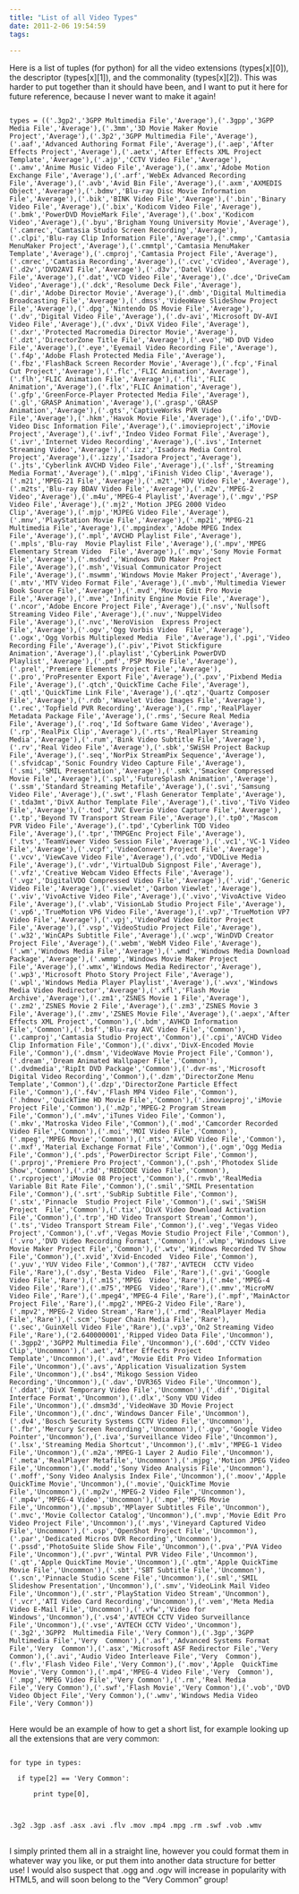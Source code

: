 ```yaml
---
title: "List of all Video Types"
date: 2011-2-06 19:54:59
tags:
  
---
```



Here is a list of tuples (for python) for all the video extensions (types[x][0]), the descriptor (types[x][1]), and the commonality (types[x][2]). This was harder to put together than it should have been, and I want to put it here for future reference, because I never want to make it again!

<pre>
<code>
types = (('.3gp2','3GPP Multimedia File','Average'),('.3gpp','3GPP Media File','Average'),('.3mm','3D Movie Maker Movie Project','Average'),('.3p2','3GPP Multimedia File','Average'),('.aaf','Advanced Authoring Format File','Average'),('.aep','After Effects Project','Average'),('.aetx','After Effects XML Project Template','Average'),('.ajp','CCTV Video File','Average'),('.amv','Anime Music Video File','Average'),('.amx','Adobe Motion Exchange File','Average'),('.arf','WebEx Advanced Recording File','Average'),('.avb','Avid Bin File','Average'),('.axm','AXMEDIS Object','Average'),('.bdmv','Blu-ray Disc Movie Information File','Average'),('.bik','BINK Video File','Average'),('.bin','Binary Video File','Average'),('.bix','Kodicom Video File','Average'),('.bmk','PowerDVD MovieMark File','Average'),('.box','Kodicom Video','Average'),('.byu','Brigham Young University Movie','Average'),('.camrec','Camtasia Studio Screen Recording','Average'),('.clpi','Blu-ray Clip Information File','Average'),('.cmmp','Camtasia MenuMaker Project','Average'),('.cmmtpl','Camtasia MenuMaker Template','Average'),('.cmproj','Camtasia Project File','Average'),('.cmrec','Camtasia Recording','Average'),('.cvc','cVideo','Average'),('.d2v','DVD2AVI File','Average'),('.d3v','Datel Video File','Average'),('.dat','VCD Video File','Average'),('.dce','DriveCam Video','Average'),('.dck','Resolume Deck File','Average'),('.dir','Adobe Director Movie','Average'),('.dmb','Digital Multimedia Broadcasting File','Average'),('.dmss','VideoWave SlideShow Project File','Average'),('.dpg','Nintendo DS Movie File','Average'),('.dv','Digital Video File','Average'),('.dv-avi','Microsoft DV-AVI Video File','Average'),('.dvx','DivX Video File','Average'),('.dxr','Protected Macromedia Director Movie','Average'),('.dzt','DirectorZone Title File','Average'),('.evo','HD DVD Video File','Average'),('.eye','Eyemail Video Recording File','Average'),('.f4p','Adobe Flash Protected Media File','Average'),('.fbz','FlashBack Screen Recorder Movie','Average'),('.fcp','Final Cut Project','Average'),('.flc','FLIC Animation','Average'),('.flh','FLIC Animation File','Average'),('.fli','FLIC Animation','Average'),('.flx','FLIC Animation','Average'),('.gfp','GreenForce-Player Protected Media File','Average'),('.gl','GRASP Animation','Average'),('.grasp','GRASP Animation','Average'),('.gts','CaptiveWorks PVR Video File','Average'),('.hkm','Havok Movie File','Average'),('.ifo','DVD-Video Disc Information File','Average'),('.imovieproject','iMovie Project','Average'),('.ivf','Indeo Video Format File','Average'),('.ivr','Internet Video Recording','Average'),('.ivs','Internet Streaming Video','Average'),('.izz','Isadora Media Control Project','Average'),('.izzy','Isadora Project','Average'),('.jts','Cyberlink AVCHD Video File','Average'),('.lsf','Streaming Media Format','Average'),('.m1pg','iFinish Video Clip','Average'),('.m21','MPEG-21 File','Average'),('.m2t','HDV Video File','Average'),('.m2ts','Blu-ray BDAV Video File','Average'),('.m2v','MPEG-2 Video','Average'),('.m4u','MPEG-4 Playlist','Average'),('.mgv','PSP Video File','Average'),('.mj2','Motion JPEG 2000 Video Clip','Average'),('.mjp','MJPEG Video File','Average'),('.mnv','PlayStation Movie File','Average'),('.mp21','MPEG-21 Multimedia File','Average'),('.mpgindex','Adobe MPEG Index File','Average'),('.mpl','AVCHD Playlist File','Average'),('.mpls','Blu-ray  Movie Playlist File','Average'),('.mpv','MPEG Elementary Stream Video  File','Average'),('.mqv','Sony Movie Format File','Average'),('.msdvd','Windows DVD Maker Project File','Average'),('.msh','Visual Communicator Project File','Average'),('.mswmm','Windows Movie Maker Project','Average'),('.mtv','MTV Video Format File','Average'),('.mvb','Multimedia Viewer Book Source File','Average'),('.mvd','Movie Edit Pro Movie File','Average'),('.mve','Infinity Engine Movie File','Average'),('.ncor','Adobe Encore Project File','Average'),('.nsv','Nullsoft Streaming Video File','Average'),('.nuv','NuppelVideo File','Average'),('.nvc','NeroVision  Express Project File','Average'),('.ogv','Ogg Vorbis Video  File','Average'),('.ogx','Ogg Vorbis Multiplexed Media  File','Average'),('.pgi','Video Recording File','Average'),('.piv','Pivot Stickfigure Animation','Average'),('.playlist','CyberLink PowerDVD Playlist','Average'),('.pmf','PSP Movie File','Average'),('.prel','Premiere Elements Project File','Average'),('.pro','ProPresenter Export File','Average'),('.pxv','Pixbend Media File','Average'),('.qtch','QuickTime Cache File','Average'),('.qtl','QuickTime Link File','Average'),('.qtz','Quartz Composer File','Average'),('.rdb','Wavelet Video Images File','Average'),('.rec','Topfield PVR Recording','Average'),('.rmp','RealPlayer Metadata Package File','Average'),('.rms','Secure Real Media File','Average'),('.roq','Id Software Game Video','Average'),('.rp','RealPix Clip','Average'),('.rts','RealPlayer Streaming Media','Average'),('.rum','Bink Video Subtitle File','Average'),('.rv','Real Video File','Average'),('.sbk','SWiSH Project Backup File','Average'),('.seq','NorPix StreamPix Sequence','Average'),('.sfvidcap','Sonic Foundry Video Capture File','Average'),('.smi','SMIL Presentation','Average'),('.smk','Smacker Compressed Movie File','Average'),('.spl','FutureSplash Animation','Average'),('.ssm','Standard Streaming Metafile','Average'),('.svi','Samsung Video File','Average'),('.swt','Flash Generator Template','Average'),('.tda3mt','DivX Author Template File','Average'),('.tivo','TiVo Video File','Average'),('.tod','JVC Everio Video Capture File','Average'),('.tp','Beyond TV Transport Stream File','Average'),('.tp0','Mascom PVR Video File','Average'),('.tpd','Cyberlink TOD Video File','Average'),('.tpr','TMPGEnc Project File','Average'),('.tvs','TeamViewer Video Session File','Average'),('.vc1','VC-1 Video File','Average'),('.vcpf','VideoConvert Project File','Average'),('.vcv','ViewCave Video File','Average'),('.vdo','VDOLive Media File','Average'),('.vdr','VirtualDub Signpost File','Average'),('.vfz','Creative Webcam Video Effects File','Average'),('.vgz','DigitalVDO Compressed Video File','Average'),('.vid','Generic Video File','Average'),('.viewlet','Qarbon Viewlet','Average'),('.viv','VivoActive Video File','Average'),('.vivo','VivoActive Video File','Average'),('.vlab','VisionLab Studio Project File','Average'),('.vp6','TrueMotion VP6 Video File','Average'),('.vp7','TrueMotion VP7 Video File','Average'),('.vpj','VideoPad Video Editor Project File','Average'),('.vsp','VideoStudio Project File','Average'),('.w32','WinCAPs Subtitle File','Average'),('.wcp','WinDVD Creator Project File','Average'),('.webm','WebM Video File','Average'),('.wm','Windows Media File','Average'),('.wmd','Windows Media Download Package','Average'),('.wmmp','Windows Movie Maker Project File','Average'),('.wmx','Windows Media Redirector','Average'),('.wp3','Microsoft Photo Story Project File','Average'),('.wpl','Windows Media Player Playlist','Average'),('.wvx','Windows Media Video Redirector','Average'),('.xfl','Flash Movie Archive','Average'),('.zm1','ZSNES Movie 1 File','Average'),('.zm2','ZSNES Movie 2 File','Average'),('.zm3','ZSNES Movie 3 File','Average'),('.zmv','ZSNES Movie File','Average'),('.aepx','After Effects XML Project','Common'),('.bdm','AVHCD Information File','Common'),('.bsf','Blu-ray AVC Video File','Common'),('.camproj','Camtasia Studio Project','Common'),('.cpi','AVCHD Video Clip Information File','Common'),('.divx','DivX-Encoded Movie File','Common'),('.dmsm','VideoWave Movie Project File','Common'),('.dream','Dream Animated Wallpaper File','Common'),('.dvdmedia','RipIt DVD Package','Common'),('.dvr-ms','Microsoft Digital Video Recording','Common'),('.dzm','DirectorZone Menu Template','Common'),('.dzp','DirectorZone Particle Effect File','Common'),('.f4v','Flash MP4 Video File','Common'),('.hdmov','QuickTime HD Movie File','Common'),('.imovieproj','iMovie Project File','Common'),('.m2p','MPEG-2 Program Stream File','Common'),('.m4v','iTunes Video File','Common'),('.mkv','Matroska Video File','Common'),('.mod','Camcorder Recorded Video File','Common'),('.moi','MOI Video File','Common'),('.mpeg','MPEG Movie','Common'),('.mts','AVCHD Video File','Common'),('.mxf','Material Exchange Format File','Common'),('.ogm','Ogg Media File','Common'),('.pds','PowerDirector Script File','Common'),('.prproj','Premiere Pro Project','Common'),('.psh','Photodex Slide Show','Common'),('.r3d','REDCODE Video File','Common'),('.rcproject','iMovie 08 Project','Common'),('.rmvb','RealMedia Variable Bit Rate File','Common'),('.smil','SMIL Presentation File','Common'),('.srt','SubRip Subtitle File','Common'),('.stx','Pinnacle  Studio Project File','Common'),('.swi','SWiSH Project  File','Common'),('.tix','DivX Video Download Activation  File','Common'),('.trp','HD Video Transport Stream','Common'),('.ts','Video Transport Stream File','Common'),('.veg','Vegas Video Project','Common'),('.vf','Vegas Movie Studio Project File','Common'),('.vro','DVD Video Recording Format','Common'),('.wlmp','Windows Live Movie Maker Project File','Common'),('.wtv','Windows Recorded TV Show File','Common'),('.xvid','Xvid-Encoded  Video File','Common'),('.yuv','YUV Video File','Common'),('787','AVTECH  CCTV Video File','Rare'),('.dsy','Besta Video  File','Rare'),('.gvi','Google Video File','Rare'),('.m15','MPEG  Video','Rare'),('.m4e','MPEG-4 Video File','Rare'),('.m75','MPEG  Video','Rare'),('.mmv','MicroMV Video File','Rare'),('.mpeg4','MPEG-4 File','Rare'),('.mpf','MainActor Project File','Rare'),('.mpg2','MPEG-2 Video File','Rare'),('.mpv2','MPEG-2 Video Stream','Rare'),('.rmd','RealPlayer Media File','Rare'),('.scm','Super Chain Media File','Rare'),('.sec','GuinXell Video File','Rare'),('.vp3','On2 Streaming Video File','Rare'),('2.640000001','Ripped Video Data File','Uncommon'),('.3gpp2','3GPP2 Multimedia File','Uncommon'),('.60d','CCTV Video Clip','Uncommon'),('.aet','After Effects Project Template','Uncommon'),('.avd','Movie Edit Pro Video Information File','Uncommon'),('.avs','Application Visualization System File','Uncommon'),('.bs4','Mikogo Session Video Recording','Uncommon'),('.dav','DVR365 Video File','Uncommon'),('.ddat','DivX Temporary Video File','Uncommon'),('.dif','Digital Interface Format','Uncommon'),('.dlx','Sony VDU Video File','Uncommon'),('.dmsm3d','VideoWave 3D Movie Project File','Uncommon'),('.dnc','Windows Dancer File','Uncommon'),('.dv4','Bosch Security Systems CCTV Video File','Uncommon'),('.fbr','Mercury Screen Recording','Uncommon'),('.gvp','Google Video Pointer','Uncommon'),('.iva','Surveillance Video File','Uncommon'),('.lsx','Streaming Media Shortcut','Uncommon'),('.m1v','MPEG-1 Video File','Uncommon'),('.m2a','MPEG-1 Layer 2 Audio File','Uncommon'),('.meta','RealPlayer Metafile','Uncommon'),('.mjpg','Motion JPEG Video File','Uncommon'),('.modd','Sony Video Analysis File','Uncommon'),('.moff','Sony Video Analysis Index File','Uncommon'),('.moov','Apple QuickTime Movie','Uncommon'),('.movie','QuickTime Movie File','Uncommon'),('.mp2v','MPEG-2 Video File','Uncommon'),('.mp4v','MPEG-4 Video','Uncommon'),('.mpe','MPEG Movie File','Uncommon'),('.mpsub','MPlayer Subtitles File','Uncommon'),('.mvc','Movie Collector Catalog','Uncommon'),('.mvp','Movie Edit Pro Video Project File','Uncommon'),('.mys','Vineyard Captured Video File','Uncommon'),('.osp','OpenShot Project File','Uncommon'),('.par','Dedicated Micros DVR Recording','Uncommon'),('.pssd','PhotoSuite Slide Show File','Uncommon'),('.pva','PVA Video File','Uncommon'),('.pvr','Wintal PVR Video File','Uncommon'),('.qt','Apple QuickTime Movie','Uncommon'),('.qtm','Apple QuickTime Movie File','Uncommon'),('.sbt','SBT Subtitle File','Uncommon'),('.scn','Pinnacle Studio Scene File','Uncommon'),('.sml','SMIL Slideshow Presentation','Uncommon'),('.smv','VideoLink Mail Video File','Uncommon'),('.str','PlayStation Video Stream','Uncommon'),('.vcr','ATI Video Card Recording','Uncommon'),('.vem','Meta Media Video E-Mail File','Uncommon'),('.vfw','Video for Windows','Uncommon'),('.vs4','AVTECH CCTV Video Surveillance File','Uncommon'),('.vse','AVTECH CCTV Video','Uncommon'),('.3g2','3GPP2  Multimedia File','Very Common'),('.3gp','3GPP Multimedia File','Very  Common'),('.asf','Advanced Systems Format File','Very  Common'),('.asx','Microsoft ASF Redirector File','Very  Common'),('.avi','Audio Video Interleave File','Very  Common'),('.flv','Flash Video File','Very Common'),('.mov','Apple  QuickTime Movie','Very Common'),('.mp4','MPEG-4 Video File','Very  Common'),('.mpg','MPEG Video File','Very Common'),('.rm','Real Media  File','Very Common'),('.swf','Flash Movie','Very Common'),('.vob','DVD  Video Object File','Very Common'),('.wmv','Windows Media Video  File','Very Common'))
</code>
</pre>

Here would be an example of how to get a short list, for example looking up all the extensions that are very common:

<pre>
<code>
for type in types:

  if type[2] == 'Very Common':

      print type[0],



.3g2 .3gp .asf .asx .avi .flv .mov .mp4 .mpg .rm .swf .vob .wmv
</code>
</pre>

I simply printed them all in a straight line, however you could format them in whatever way you like, or put them into another data structure for better use! I would also suspect that .ogg and .ogv will increase in popularity with HTML5, and will soon belong to the “Very Common” group!


